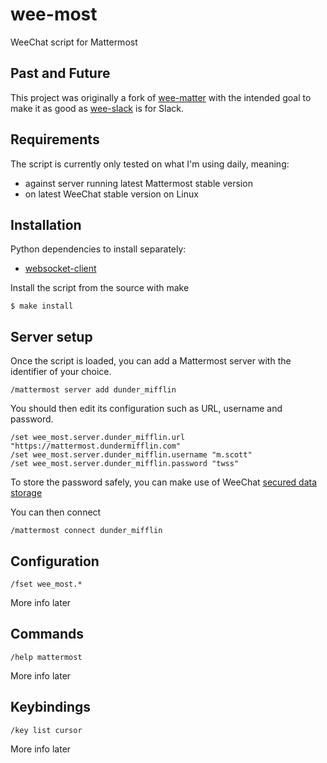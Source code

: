 # wee-most

WeeChat script for Mattermost

## Past and Future

This project was originally a fork of [wee-matter](https://sr.ht/~stacyharper/wee-matter/)
with the intended goal to make it as good as [wee-slack](https://github.com/wee-slack/wee-slack) is for Slack.

## Requirements

The script is currently only tested on what I'm using daily, meaning:
- against server running latest Mattermost stable version
- on latest WeeChat stable version on Linux

## Installation

Python dependencies to install separately:
* [websocket-client](https://github.com/websocket-client/websocket-client)

Install the script from the source with make
```
$ make install
```

## Server setup

Once the script is loaded, you can add a Mattermost server with the identifier of your choice.
```
/mattermost server add dunder_mifflin
```

You should then edit its configuration such as URL, username and password.
```
/set wee_most.server.dunder_mifflin.url "https://mattermost.dundermifflin.com"
/set wee_most.server.dunder_mifflin.username "m.scott"
/set wee_most.server.dunder_mifflin.password "twss"
```

To store the password safely, you can make use of WeeChat [secured data storage](https://weechat.org/files/doc/stable/weechat_user.en.html#secured_data)

You can then connect
```
/mattermost connect dunder_mifflin
```

## Configuration

```
/fset wee_most.*
```

More info later

## Commands

```
/help mattermost
```

More info later

## Keybindings

```
/key list cursor
```

More info later
